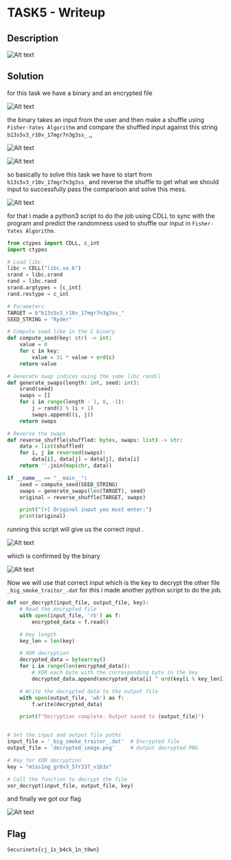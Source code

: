 # TASK5 - Writeup

## Description

![Alt text](img/1.png)

## Solution

for this task we have a binary and an encrypted file

![Alt text](img/2.png)

the binary takes an input from the user and then make a shuffle using `Fisher-Yates Algorithm` and compare the shuffled input against this string `b13s5v3_r10v_17mgr7n3g3ss_` ,,

![Alt text](img/3.png)

![Alt text](img/4.png)

so basically to solve this task we have to start from `b13s5v3_r10v_17mgr7n3g3ss_` and reverse the shuffle to get what we should input to successfully pass the comparison and solve this mess.

![Alt text](gif/1.gif)

for that i made a python3 script to do the job using CDLL to sync with the program and predict the randomness used to shuffle our input in `Fisher-Yates Algorithm`.

```python
from ctypes import CDLL, c_int
import ctypes

# Load libc
libc = CDLL("libc.so.6")
srand = libc.srand
rand = libc.rand
srand.argtypes = [c_int]
rand.restype = c_int

# Parameters
TARGET = b"b13s5v3_r10v_17mgr7n3g3ss_"
SEED_STRING = "Ryder"

# Compute seed like in the C binary
def compute_seed(key: str) -> int:
    value = 0
    for c in key:
        value = 31 * value + ord(c)
    return value

# Generate swap indices using the same libc rand()
def generate_swaps(length: int, seed: int):
    srand(seed)
    swaps = []
    for i in range(length - 1, 0, -1):
        j = rand() % (i + 1)
        swaps.append((i, j))
    return swaps

# Reverse the swaps
def reverse_shuffle(shuffled: bytes, swaps: list) -> str:
    data = list(shuffled)
    for i, j in reversed(swaps):
        data[i], data[j] = data[j], data[i]
    return ''.join(map(chr, data))

if __name__ == "__main__":
    seed = compute_seed(SEED_STRING)
    swaps = generate_swaps(len(TARGET), seed)
    original = reverse_shuffle(TARGET, swaps)

    print("[+] Original input you must enter:")
    print(original)

```

running this script will give us the correct input .

![Alt text](img/5.png)

which is confirmed by the binary

![Alt text](img/6.png)

Now we will use that correct input which is the key to decrypt the other file `_big_smoke_traitor_.dat`
for this i made another python script to do the job.

```python
def xor_decrypt(input_file, output_file, key):
    # Read the encrypted file
    with open(input_file, 'rb') as f:
        encrypted_data = f.read()

    # Key length
    key_len = len(key)

    # XOR decryption
    decrypted_data = bytearray()
    for i in range(len(encrypted_data)):
        # XOR each byte with the corresponding byte in the key
        decrypted_data.append(encrypted_data[i] ^ ord(key[i % key_len]))

    # Write the decrypted data to the output file
    with open(output_file, 'wb') as f:
        f.write(decrypted_data)

    print(f"Decryption complete. Output saved to {output_file}")


# Set the input and output file paths
input_file = '_big_smoke_traitor_.dat'  # Encrypted file
output_file = 'decrypted_image.png'     # Output decrypted PNG

# Key for XOR decryption
key = "m1ss1ng_gr0v3_57r337_v1b3s"

# Call the function to decrypt the file
xor_decrypt(input_file, output_file, key)

```

and finally we got our flag

![Alt text](img/decrypted_image.png)

## Flag

```
Securinets{cj_1s_b4ck_1n_t0wn}
```
